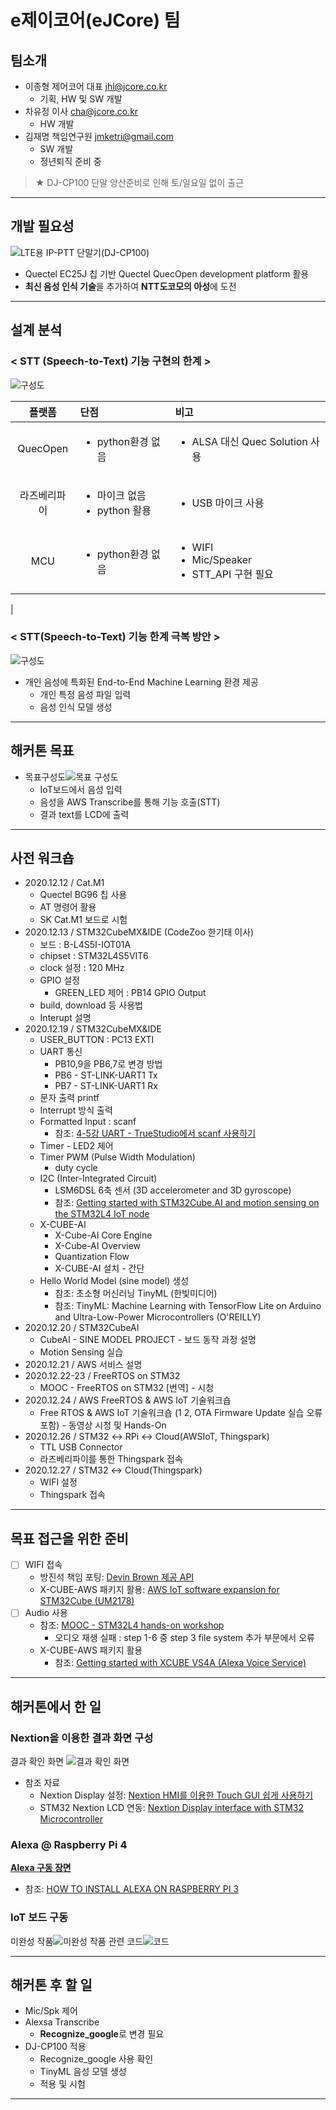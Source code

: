 e제이코어(eJCore) 팀
====================
## 팀소개
* 이종형 제어코어 대표 jhl@jcore.co.kr
  + 기획, HW 및 SW 개발
* 차유정 이사 cha@jcore.co.kr
  + HW 개발
* 김재명 책임연구원 jmketri@gmail.com
  + SW 개발
  + 정년퇴직 준비 중
> ★ DJ-CP100 단말 양산준비로 인해 토/일요일 없이 출근
___
## 개발 필요성
![LTE용 IP-PTT 단말기(DJ-CP100)](image/DJ-CP100.png)
* Quectel EC25J 칩 기반 Quectel QuecOpen development platform 활용
* **최신 음성 인식 기술**을 추가하여 **NTT도코모의 아성**에 도전
___
## 설계 분석
### < STT (Speech-to-Text) 기능 구현의 한계 >
![구성도](image/before.png)



<!-- 테이블 -->
|플랫폼|단점|비고|
|:--:|:--|:--|
|QuecOpen|<ul><li>python환경 없음</li></ul>|<ul><li>ALSA 대신 Quec Solution 사용</li></ul>|
|라즈베리파이|<ul><li>마이크 없음</li><li>python 활용</li><ul>|<ul><li>USB 마이크 사용</li></ul>|
|MCU|<ul><li>python환경 없음</li></ul>|<ul><li>WIFI</li><li>Mic/Speaker</li><li>STT_API 구현 필요</li></ul>|
|
### < STT(Speech-to-Text) 기능 한계 극복 방안 >
![구성도](image/after.png)
* 개인 음성에 특화된 End-to-End Machine Learning 환경 제공
    + 개인 특정 음성 파일 입력
    + 음성 인식 모델 생성
___
## 해커톤 목표
* 목표구성도![목표 구성도](image/target.PNG)
  - IoT보드에서 음성 입력
  - 음성을 AWS Transcribe를 통해 기능 호출(STT)
  - 결과 text를 LCD에 출력
___
## 사전 워크숍
* 2020.12.12 / Cat.M1
  + Quectel BG96 칩 사용
  + AT 명령어 활용
  + SK Cat.M1 보드로 시험
* 2020.12.13 / STM32CubeMX&IDE (CodeZoo 한기태 이사)
  + 보드 : B-L4S5I-IOT01A
  + chipset : STM32L4S5VIT6
  + clock 설정 : 120 MHz
  + GPIO 설정
    - GREEN_LED 제어 : PB14 GPIO Output
  + build, download 등 사용법
  + Interupt 설명
* 2020.12.19 / STM32CubeMX&IDE
  + USER_BUTTON : PC13 EXTI
  + UART 통신
    - PB10,9을 PB6,7로 변경 방법
    - PB6 - ST-LINK-UART1 Tx
    - PB7 - ST-LINK-UART1 Rx
  + 문자 출력 printf
  + Interrupt 방식 출력
  + Formatted Input : scanf
    - 참조: [4-5강 UART - TrueStudio에서 scanf 사용하기](https://blog.naver.com/rhoblack/221449235824)
  + Timer - LED2 제어
  + Timer PWM (Pulse Width Modulation)
    - duty cycle
  + I2C (Inter-Integrated Circuit)
    - LSM6DSL 6축 센서 (3D accelerometer and 3D gyroscope)
    - 참조: [Getting started with STM32Cube.AI and motion sensing on the STM32L4 IoT node](https://wiki.st.com/stm32mcu/wiki/Getting_started_with_STM32Cube.AI_and_motion_sensing_on_the_STM32L4_IoT_node)
  + X-CUBE-AI
    - X-Cube-AI Core Engine
    - X-Cube-AI Overview
    - Quantization Flow
    - X-CUBE-AI 설치 - 간단
  + Hello World Model (sine model) 생성
    - 참조: 초소형 머신러닝 TinyML (한빛미디어)
    - 참조: TinyML: Machine Learning with TensorFlow Lite on Arduino and Ultra-Low-Power Microcontrollers (O'REILLY)
* 2020.12.20 / STM32CubeAI
  + CubeAI - SINE MODEL PROJECT - 보드 동작 과정 설명
  + Motion Sensing 실습
* 2020.12.21 / AWS 서비스 설명
* 2020.12.22-23 / FreeRTOS on STM32
  + MOOC - FreeRTOS on STM32 [번역] - 시청
* 2020.12.24 / AWS FreeRTOS & AWS IoT 기술워크숍
  + Free RTOS & AWS IoT 기술워크숍 (1 2, OTA Firmware Update 실습 오류 포함) - 동영상 시청 및 Hands-On
* 2020.12.26 / STM32 ↔ RPi ↔ Cloud(AWSIoT, Thingspark)
  + TTL USB Connector
  + 라즈베리파이를 통한 Thingspark 접속
* 2020.12.27 / STM32 ↔ Cloud(Thingspark)
  + WIFI 설정
  + Thingspark 접속
___
## 목표 접근을 위한 준비
- [ ] WIFI 접속
  + 방진석 책임 포팅: [Devin Brown 제공 API](https://github.com/devinbrown7/BSP_B-L475E-IOT01)
  + X-CUBE-AWS 패키지 활용: [AWS IoT software expansion for STM32Cube (UM2178)](https://www.st.com/en/embedded-software/x-cube-aws.html)
- [ ] Audio 사용
  + 참조: [MOOC - STM32L4 hands-on workshop](https://www.youtube.com/watch?v=LfE0LiwE1VU&t=703s)
    + 오디오 재생 실패 : step 1-6 중 step 3 file system 추가 부문에서 오류
  + X-CUBE-AWS 패키지 활용
    + 참조: [Getting started with XCUBE VS4A (Alexa Voice Service)](https://y2u.be/u2Zu5G0PHx8)
___
## 해커톤에서 한 일
### Nextion을 이용한 결과 화면 구성
결과 확인 화면 ![결과 확인 화면](image/ui.png)
* 참조 자료
  + Nextion Display 설정: [Nextion HMI를 이용한 Touch GUI 쉽게 사용하기](https://y2u.be/sak-Z84CiCs)
  + STM32 Nextion LCD 연동: [Nextion Display interface with STM32 Microcontroller](https://y2u.be/boTvqds1xBU)
### Alexa @ Raspberry Pi 4
**[Alexa 구동 장면](https://youtu.be/879WQAqE730)**
* 참조: [HOW TO INSTALL ALEXA ON RASPBERRY PI 3](https://y2u.be/zSiR81RQiu0)
### IoT 보드 구동
미완성 작품![미완성 작품](image/result.png)
관련 코드![코드](image/code.png)
___
## 해커톤 후 할 일
* Mic/Spk 제어
* Alexsa Transcribe
  + **Recognize_google**로 변경 필요
* DJ-CP100 적용
  - Recognize_google 사용 확인
  - TinyML 음성 모델 생성
  - 적용 및 시험
___